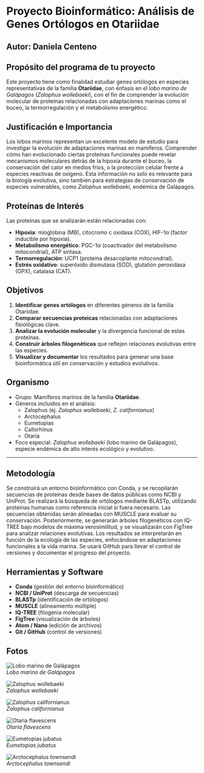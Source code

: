 # Proyecto Bioinformático: Análisis de Genes Ortólogos en Otariidae

## Autor: Daniela Centeno
## Propósito del programa de tu proyecto
Este proyecto tiene como finalidad estudiar genes ortólogos en especies representativas de la familia **Otariidae**, con énfasis en el *lobo marino de Galápagos* (*Zalophus wollebaeki*), con el fin de comprender la evolución molecular de proteínas relacionadas con adaptaciones marinas como el buceo, la termorregulación y el metabolismo energético.
## Justificación e Importancia

Los lobos marinos representan un excelente modelo de estudio para investigar la evolución de adaptaciones marinas en mamíferos. Comprender cómo han evolucionado ciertas proteínas funcionales puede revelar mecanismos moleculares detrás de la hipoxia durante el buceo, la conservación del calor en medios fríos, o la protección celular frente a especies reactivas de oxígeno. Esta información no solo es relevante para la biología evolutiva, sino también para estrategias de conservación de especies vulnerables, como *Zalophus wollebaeki*, endémica de Galápagos.
## Proteínas de Interés

Las proteínas que se analizarán están relacionadas con:

- **Hipoxia**: mioglobina (MB), citocromo c oxidasa (COX), HIF-1α (factor inducible por hipoxia).
- **Metabolismo energético**: PGC-1α (coactivador del metabolismo mitocondrial), ATP sintasa.
- **Termorregulación**: UCP1 (proteína desacoplante mitocondrial).
- **Estrés oxidativo**: superóxido dismutasa (SOD), glutatión peroxidasa (GPX), catalasa (CAT).
## Objetivos

1. **Identificar genes ortólogos** en diferentes géneros de la familia Otariidae.
2. **Comparar secuencias proteicas** relacionadas con adaptaciones fisiológicas clave.
3. **Analizar la evolución molecular** y la divergencia funcional de estas proteínas.
4. **Construir árboles filogenéticos** que reflejen relaciones evolutivas entre las especies.
5. **Visualizar y documentar** los resultados para generar una base bioinformática útil en conservación y estudios evolutivos.
## Organismo

- Grupo: Mamíferos marinos de la familia **Otariidae**.
- Géneros incluidos en el análisis:
  - Zalophus (ej. *Zalophus wollebaeki*, *Z. californianus*)
  - Arctocephalus
  - Eumetopias
  - Callorhinus
  - Otaria
- Foco especial: *Zalophus wollebaeki* (lobo marino de Galápagos), especie endémica de alto interés ecológico y evolutivo.
---
## Metodología

Se construirá un entorno bioinformático con Conda, y se recopilarán secuencias de proteínas desde bases de datos públicas como NCBI y UniProt. Se realizará la búsqueda de ortólogos mediante BLASTp, utilizando proteínas humanas como referencia inicial si fuera necesario. Las secuencias obtenidas serán alineadas con MUSCLE para evaluar su conservación. Posteriormente, se generarán árboles filogenéticos con IQ-TREE bajo modelos de máxima verosimilitud, y se visualizarán con FigTree para analizar relaciones evolutivas. Los resultados se interpretarán en función de la ecología de las especies, enfocándose en adaptaciones funcionales a la vida marina. Se usará GitHub para llevar el control de versiones y documentar el progreso del proyecto.

## Herramientas y Software

- **Conda** (gestión del entorno bioinformático)
- **NCBI / UniProt** (descarga de secuencias)
- **BLASTp** (identificación de ortólogos)
- **MUSCLE** (alineamiento múltiple)
- **IQ-TREE** (filogenia molecular)
- **FigTree** (visualización de árboles)
- **Atom / Nano** (edición de archivos)
- **Git / GitHub** (control de versiones)


## Fotos
![Lobo marino de Galápagos](https://datazone.darwinfoundation.org/images/checklist/dscn3722.jpg)  
*Lobo marino de Galápagos*

![Zalophus wollebaeki](https://datazone.darwinfoundation.org/images/checklist/cp_1194.jpg)  
*Zalophus wollebaeki*

![Zalophus californianus](https://www.racerocks.ca/wp-content/uploads/2015/06/rm2010calsl.jpg)  
*Zalophus californianus*

![Otaria flavescens](https://ecoregistros.org/site/images/dataimages/2019/09/01/348207/Leao-marinho--Otaria-flavescens--macho-.jpg)  
*Otaria flavescens*

![Eumetopias jubatus](https://sealion-world.com/wp-content/uploads/Steller-Sea-Lion_624.jpg)  
*Eumetopias jubatus*

![Arctocephalus townsendi](https://zooinstitutes.com/img/animals/24/24234.jpg)  
*Arctocephalus townsendi*




